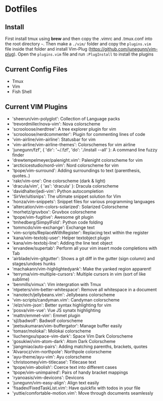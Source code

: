 # Dotfiles

## Install
First install tmux using **brew** and then copy the .vimrc and .tmux.conf into the
root directory `~`. Then make a `./vim/` folder and copy the `plugins.vim` file inside that folder
and install Vim-Plug (https://github.com/junegunn/vim-plug). Open the `plugins.vim` file and 
run `:PlugInstall` to install the plugins

## Current Config Files
* Tmux
* Vim
* Fish Shell

## Current VIM Plugins
- 'sheerun/vim-polyglot': Collection of Language packs
- 'trevordmiller/nova-vim': Nova colorscheme
- 'scrooloose/nerdtree': A tree explorer plugin for vim
- 'scrooloose/nerdcommenter': Plugin for commenting lines of code
- 'vim-airline/vim-airline': Statusbar for vim
- 'vim-airline/vim-airline-themes': Colorschemes for vim airline
- 'junegunn/fzf', { 'dir': '~/.fzf', 'do': './install --all' }: A command line fuzzy finder
- 'drewtempelmeyer/palenight.vim': Palenight colorscheme for vim
- 'arcticicestudio/nord-vim': Nord colorscheme for vim
- 'tpope/vim-surround': Adding surroundings to text (parenthesis, quotes..)
- 'rakr/vim-one': One colorscheme (dark & light)
- 'dracula/vim', { 'as': 'dracula' }: Dracula colorscheme
- 'davidhalter/jedi-vim': Python autocompletion
- 'SirVer/ultisnips': The ultimate snippet solution for Vim
- 'honza/vim-snippets': Snippet files for various programming languages
- 'altercation/vim-colors-solarized': Solarized Colorscheme
- 'morhetz/gruvbox': Gruvbox colorscheme
- 'tpope/vim-fugitive': Awesome git plugin
- 'tmhedberg/SimpylFold': Python code folding
- 'tommcdo/vim-exchange': Exchange text
- 'vim-scripts/ReplaceWithRegister': Replacing text within the register
- 'kana/vim-textobj-user': Helper textobject plugin
- 'kana/vim-textobj-line': Adding the line text object
- 'ervandew/supertab': Perform all your vim insert mode completions with Tab
- 'airblade/vim-gitgutter': Shows a git diff in the gutter (sign column) and stages/undoes hunks
- 'machakann/vim-highlightedyank': Make the yanked region apparent!
- 'terryma/vim-multiple-cursors': Multiple cursors in vim (sort of like sublime)
- 'benmills/vimux': Vim intergration with Tmux
- 'ntpeters/vim-better-whitespace': Remove all whitespace in a document
- 'nanotech/jellybeans.vim': Jellybeans colorscheme
- 'vim-scripts/candyman.vim': Candyman colorscheme
- '/elzr/vim-json': Better syntax highlighting for vim
- 'posva/vim-vue': Vue JS synatx highlighting
- 'mattn/emmet-vim': Emmet plugin
- 'sjl/badwolf': Badwolf colorscheme
- 'jeetsukumaran/vim-buffergator': Manage buffer easily
- 'tomasr/molokai': Molokai colorscheme
- 'liuchengxu/space-vim-dark': Space Vim Dark Colorscheme
- 'gosukiwi/vim-atom-dark': Atom Dark Colorscheme
- 'jiangmiao/auto-pairs': Adding matching parenths, brackets, quotes
- 'Alvarocz/vim-northpole': Northpole colorscheme
- 'ayu-theme/ayu-vim': Ayu colorscheme
- 'christoomey/vim-titlecase': Titlecase text
- 'tpope/vim-abolish': Coerce text into different cases
- 'tpope/vim-unimpaired': Pairs of handy bracket mappings
- 'ryanoasis/vim-devicons': Devicons
- 'junegunn/vim-easy-align': Align text easily
- 'fisadev/FixedTaskList.vim': Have quickfix with todos in your file
- 'yuttie/comfortable-motion.vim': Move through documents seamlessly
